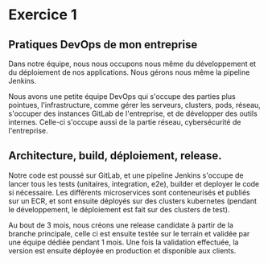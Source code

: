 # Exercice 1

## Pratiques DevOps de mon entreprise

Dans notre équipe, nous nous occupons nous même du développement et du déploiement de nos applications. Nous gérons nous même la pipeline Jenkins.

Nous avons une petite équipe DevOps qui s'occupe des parties plus pointues, l'infrastructure, comme gérer les serveurs, clusters, pods, réseau, s'occuper des instances GitLab de l'entreprise, et de développer des outils internes.
Celle-ci s'occupe aussi de la partie réseau, cybersécurité de l'entreprise.

## Architecture, build, déploiement, release.

Notre code est poussé sur GitLab, et une pipeline Jenkins s'occupe de lancer tous les tests (unitaires, integration, e2e), builder et deployer le code si nécessaire. Les différents microservices sont conteneurisés et publiés sur un ECR, et sont ensuite déployés sur des clusters kubernetes (pendant le développement, le déploiement est fait sur des clusters de test).

Au bout de 3 mois, nous créons une release candidate à partir de la branche principale, celle ci est ensuite testée sur le terrain et validée par une équipe dédiée pendant 1 mois. Une fois la validation effectuée, la version est ensuite déployée en production et disponible aux clients.